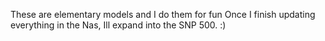 These are elementary models and I do them for fun
Once I finish updating everything in the Nas, Ill expand into the SNP 500.
:)
